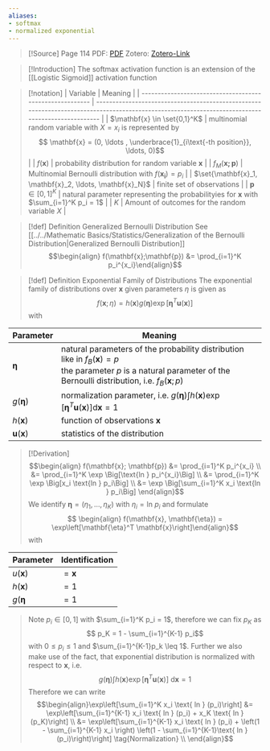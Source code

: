 ```yaml
---
aliases:
- softmax
- normalized exponential
---
```


>[!Source]
>Page 114
>PDF: [PDF](bishop2006.pdf)
>Zotero: [Zotero-Link](zotero://select/items/@bishop2006)

>[!Introduction]
>The softmax activation function is an extension of the [[Logistic Sigmoid]] activation function

>[!notation]
| Variable                                                 | Meaning                                                                                                                                           |
| -------------------------------------------------------- | ------------------------------------------------------------------------------------------------------------------------------------------------- |
| $\mathbf{x} \in \set{0,1}^K$                             | multinomial random variable with $X=x_i$ is represented by  <br> $$ \mathbf{x} = (0, \ldots , \underbrace{1}_{i\text{-th position}}, \ldots, 0)$$ |
| $f(\mathbf{x})$                                          | probability distribution for random variable $\mathbf{x}$                                                                                         |
| $f_M(\mathbf{x;p})$                                      | Multinomial Bernoulli distribution with $f(\mathbf{x_i})=p_i$                                                                                     |
| $\set{\mathbf{x}_1, \mathbf{x}_2, \ldots, \mathbf{x}_N}$ | finite set of observations                                                                                                                        |
| $\mathbf{p} \in [0,1]^K$                                 | natural parameter representing the probabilityies for $\mathbf{x}$ with $\sum_{i=1}^K p_i = 1$                                                    |
| $K$                                                      | Amount of outcomes for the random variable $X$                                                                                                                                                  |

>[!def] Definition Generalized Bernoulli Distribution
> See [[../../Mathematic Basics/Statistics/Generalization of the Bernoulli Distribution|Generalized Bernoulli Distribution]]
>$$\begin{align} f(\mathbf{x};\mathbf{p}) &= \prod_{i=1}^K p_i^{x_i}\end{align}$$

>[!def] Definition Exponential Family of Distributions
>The exponential family of distributions over $\mathbf{x}$ given parameters $\eta$ is given as
>$$f(\mathbf{x}; \eta) = h(\mathbf{x})g(\mathbf{\eta}) \exp\left[\mathbf{\eta}^T \mathbf{u}(\mathbf{x})\right]$$
>with
>
| Parameter                | Meaning                                                                                                                                                                               |
| ------------------------ | ------------------------------------------------------------------------------------------------------------------------------------------------------------------------------------- |
| $\mathbf{\eta}$          | natural parameters of the probability distribution like in $f_B(\mathbf{x}) = p$ <br>the parameter $p$ is a natural parameter of the Bernoulli distribution, i.e. $f_B(\mathbf{x};p)$ |
| $g(\mathbf{\eta})$       | normalization parameter, i.e. $g(\mathbf{\eta})\int h(\mathbf{x}) \exp\left[\mathbf{\eta}^T \mathbf{u}(\mathbf{x})\right] \text{d}\mathbf{x}=1$                                       |
| $h(\mathbf{x})$          | function of observations $\mathbf{x}$                                                                                                                                                 |
| $\mathbf{u}(\mathbf{x})$ | statistics of the distribution                                                                                                                                                                                      |

>[!Derivation]
>$$\begin{align}
>f(\mathbf{x}; \mathbf{p}) &= \prod_{i=1}^K p_i^{x_i} \\
>						  &= \prod_{i=1}^K \exp \Big[\text{ln } p_i^{x_i}\Big] \\
>						  &= \prod_{i=1}^K \exp \Big[x_i \text{ln } p_i\Big] \\
>						  &= \exp \Big[\sum_{i=1}^K x_i \text{ln } p_i\Big]
>\end{align}$$
>We identify $\mathbf{\eta} = (\eta_1, \ldots, \eta_K)$ with $\eta_i = \text{ln } p_i$ and formulate
>$$ \begin{align} f(\mathbf{x}, \mathbf{\eta}) = \exp\left[\mathbf{\eta}^T \mathbf{x}\right]\end{align}$$
>with 
>
| Parameter         | Identification |
| ----------------- | -------------- |
| $u(\mathbf{x})$   | $= \mathbf{x}$ |
| $h(\mathbf{x})$   | $=1$           |
| $g(\mathbf{\eta}$ | $=1$           |
 >
 >Note $p_i \in [0,1]$ with $\sum_{i=1}^K p_i = 1$, therefore we can fix $p_K$ as
 >$$ p_K = 1 - \sum_{i=1}^{K-1} p_i$$
 >with $0\leq p_i \leq 1$ and $\sum_{i=1}^{K-1}p_k \leq 1$.
 >Further we also make use of the fact, that exponential distribution is normalized with respect to $\mathbf{x}$, i.e.
 >$$g(\mathbf{\eta})\int h(\mathbf{x}) \exp\left[\mathbf{\eta}^T\mathbf{u}(\mathbf{x})\right] \text{ d}\mathbf{x} = 1 $$
 >Therefore we can write
 >$$\begin{align}\exp\left[\sum_{i=1}^K x_i \text{ ln } (p_i)\right] &= \exp\left[\sum_{i=1}^{K-1} x_i \text{ ln } (p_i) + x_K \text{ ln } (p_K)\right] \\
 >&= \exp\left[\sum_{i=1}^{K-1} x_i \text{ ln } (p_i) + \left(1 - \sum_{i=1}^{K-1} x_i \right) \left(1 - \sum_{i=1}^{K-1}\text{ ln } (p_i)\right)\right] \tag{Normalization} \\
 >\end{align}$$


 